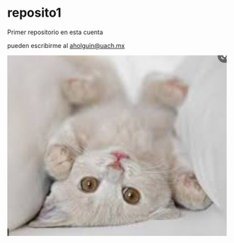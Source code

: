 # reposito1

Primer repositorio en esta cuenta

pueden escribirme al aholguin@uach.mx

![](https://github.com/almangelina/reposito1/blob/main/gatito.JPG)

